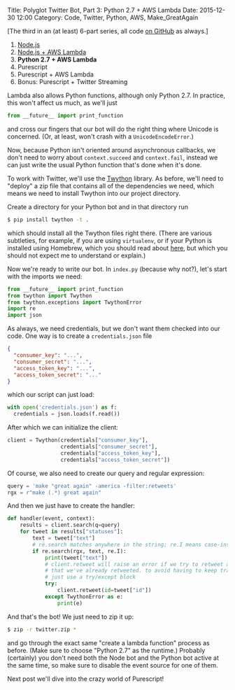 Title: Polyglot Twitter Bot, Part 3: Python 2.7 + AWS Lambda
Date: 2015-12-30 12:00
Category: Code, Twitter, Python, AWS, Make_GreatAgain

[The third in an (at least) 6-part series, all code <a href = "https://github.com/joelgrus/polyglot-twitter-bot">on GitHub</a> as always.]

1. <a href="http://joelgrus.com/2015/12/29/polyglot-twitter-bot-part-1-nodejs/">Node.js</a>
2. <a href="http://joelgrus.com/2015/12/29/polyglot-twitter-bot-part-2-nodejs-aws-lambda/">Node.js + AWS Lambda</a>
3. <b>Python 2.7 + AWS Lambda</b>
4. Purescript
5. Purescript + AWS Lambda
6. Bonus: Purescript + Twitter Streaming

Lambda also allows Python functions, although only Python 2.7.  In practice,
this won't affect us much, as we'll just

```python
from __future__ import print_function
```

and cross our fingers that our bot will do the right thing where Unicode
is concerned. (Or, at least, won't crash with a `UnicodeEncodeError`.)

Now, because Python isn't oriented around asynchronous callbacks,
we don't need to worry about `context.succeed` and `context.fail`,
instead we can just write the usual Python function that's done when it's done.

To work with Twitter, we'll use the
<a href = "https://github.com/ryanmcgrath/twython">Twython</a> library.
As before, we'll need to "deploy" a zip file that contains all of the dependencies
we need, which means we need to install Twython into our project directory.

Create a directory for your Python bot and in that directory run

```bash
$ pip install twython -t .
```

which should install all the Twython files right there. (There are various subtleties,
for example, if you are using `virtualenv`, or if your Python is installed
using Homebrew, which you should read about
<a href="http://docs.aws.amazon.com/lambda/latest/dg/lambda-python-how-to-create-deployment-package.html">here</a>, but which you should not expect me to understand or explain.)

Now we're ready to write our bot. In `index.py` (because why not?), let's start
with the imports we need:

```python
from __future__ import print_function
from twython import Twython
from twython.exceptions import TwythonError
import re
import json
```

As always, we need credentials, but we don't want them checked into our code.
One way is to create a `credentials.json` file

```json
{
  "consumer_key": "...",
  "consumer_secret": "...",
  "access_token_key": "...",
  "access_token_secret": "..."
}
```

which our script can just load:

```python
with open('credentials.json') as f:
  credentials = json.loads(f.read())
```

After which we can initialize the client:

```python
client = Twython(credentials["consumer_key"],
                 credentials["consumer_secret"],
                 credentials["access_token_key"],
                 credentials["access_token_secret"])
```

Of course, we also need to create our query and regular expression:

```python
query = 'make "great again" -america -filter:retweets'
rgx = r"make (.*) great again"
```

And then we just have to create the handler:

```python
def handler(event, context):
    results = client.search(q=query)
    for tweet in results["statuses"]:
        text = tweet["text"]
        # re.search matches anywhere in the string; re.I means case-insensitive
        if re.search(rgx, text, re.I):
            print(tweet["text"])
            # client.retweet will raise an error if we try to retweet a tweet
            # that we've already retweeted. to avoid having to keep track, we
            # just use a try/except block
            try:
                client.retweet(id=tweet["id"])
            except TwythonError as e:
                print(e)
```

And that's the bot!  We just need to zip it up:

```bash
$ zip -r twitter.zip *
```

and go through the exact same "create a lambda function" process as before.
(Make sure to choose "Python 2.7" as the runtime.) Probably (certainly) you don't need
both the Node bot and the Python bot active at the same time, so make sure to
disable the event source for one of them.

Next post we'll dive into the crazy world of Purescript!

